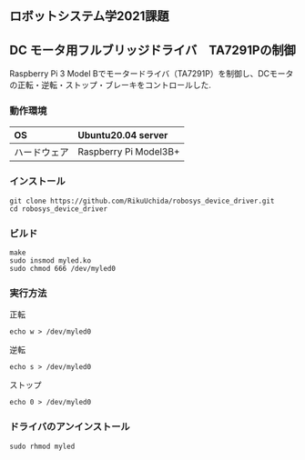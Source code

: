 ## ロボットシステム学2021課題
## DC モータ用フルブリッジドライバ　TA7291Pの制御
Raspberry Pi 3 Model Bでモータードライバ（TA7291P）を制御し、DCモータの正転・逆転・ストップ・ブレーキをコントロールした. 
### 動作環境 
| OS | Ubuntu20.04 server |
|:-|:-|
| ハードウェア |Raspberry Pi Model3B+|
### インストール
```
git clone https://github.com/RikuUchida/robosys_device_driver.git
cd robosys_device_driver
```
### ビルド
```
make
sudo insmod myled.ko
sudo chmod 666 /dev/myled0
```
### 実行方法
正転
```
echo w > /dev/myled0
```
逆転
```
echo s > /dev/myled0
```
ストップ
```
echo 0 > /dev/myled0
```
### ドライバのアンインストール
```
sudo rhmod myled
```
